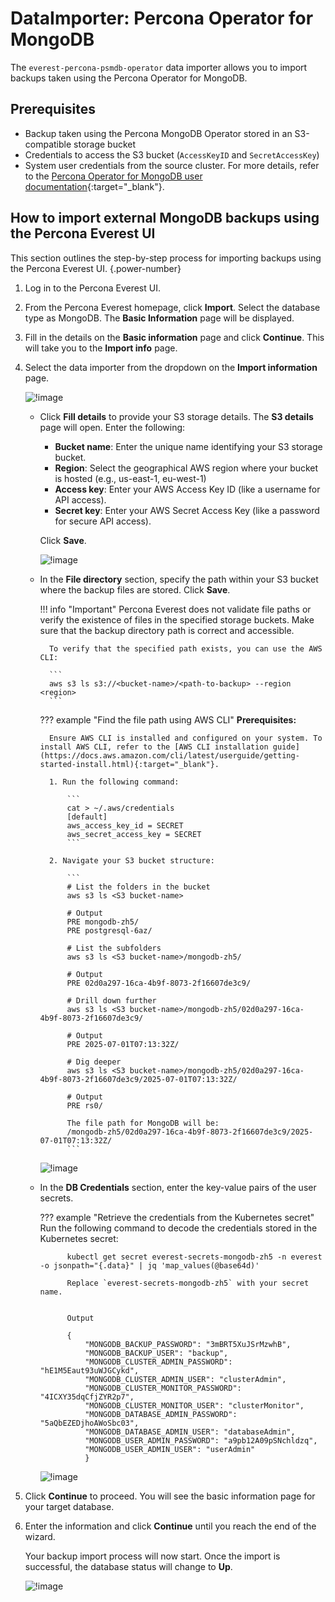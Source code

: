 # DataImporter: Percona Operator for MongoDB

The `everest-percona-psmdb-operator` data importer allows you to import backups taken using the Percona Operator for MongoDB.


##  Prerequisites

- Backup taken using the Percona MongoDB Operator stored in an S3-compatible storage bucket
- Credentials to access the S3 bucket (`AccessKeyID` and `SecretAccessKey`)
- System user credentials from the source cluster. For more details, refer to the [Percona Operator for MongoDB user documentation](  https://docs.percona.com/percona-operator-for-mongodb/users.html?h=user#system-users){:target="_blank"}.


## How to import external MongoDB backups using the Percona Everest UI

This section outlines the step-by-step process for importing backups using the Percona Everest UI.
{.power-number}

1. Log in to the Percona Everest UI.

2. From the Percona Everest homepage, click **Import**. Select the database type as MongoDB. The **Basic Information** page will be displayed.

3. Fill in the details on the **Basic information** page and click **Continue**. This will take you to the **Import info** page.

4. Select the data importer from the dropdown on the **Import information** page.

    ![!image](../../images/psmdb_dataimporter.png)

    - Click **Fill details** to provide your S3 storage details. The **S3 details** page will open. Enter the following:
           
        - **Bucket name**:  Enter the unique name identifying your S3 storage bucket.
        - **Region**: Select the geographical AWS region where your bucket is hosted (e.g., us-east-1, eu-west-1)
        - **Access key**: Enter your AWS Access Key ID (like a username for API access).
        - **Secret key**: Enter your AWS Secret Access Key (like a password for secure API access).
            
        Click **Save**.

        ![!image](../../images/mongodb_s3_details_importers.png)

    - In the **File directory** section, specify the path within your S3 bucket where the backup files are stored. Click **Save**.

        !!! info "Important"
            Percona Everest does not validate file paths or verify the existence of files in the specified storage buckets. Make sure that the backup directory path is correct and accessible.

            To verify that the specified path exists, you can use the AWS CLI:

            ```
            aws s3 ls s3://<bucket-name>/<path-to-backup> --region <region>
            ```
   
        ??? example "Find the file path using AWS CLI"
            **Prerequisites:** 
            
            Ensure AWS CLI is installed and configured on your system. To install AWS CLI, refer to the [AWS CLI installation guide](https://docs.aws.amazon.com/cli/latest/userguide/getting-started-install.html){:target="_blank"}.

            1. Run the following command:

                ```
                cat > ~/.aws/credentials
                [default]
                aws_access_key_id = SECRET
                aws_secret_access_key = SECRET
                ```

            2. Navigate your S3 bucket structure:
            
                ```
                # List the folders in the bucket            
                aws s3 ls <S3 bucket-name>
            
                # Output           
                PRE mongodb-zh5/
                PRE postgresql-6az/
            
                # List the subfolders                
                aws s3 ls <S3 bucket-name>/mongodb-zh5/
                                
                # Output                
                PRE 02d0a297-16ca-4b9f-8073-2f16607de3c9/
                
                # Drill down further
                aws s3 ls <S3 bucket-name>/mongodb-zh5/02d0a297-16ca-4b9f-8073-2f16607de3c9/
                
                # Output               
                PRE 2025-07-01T07:13:32Z/
            
                # Dig deeper            
                aws s3 ls <S3 bucket-name>/mongodb-zh5/02d0a297-16ca-4b9f-8073-2f16607de3c9/2025-07-01T07:13:32Z/
        
                # Output
                PRE rs0/

                The file path for MongoDB will be:
                /mongodb-zh5/02d0a297-16ca-4b9f-8073-2f16607de3c9/2025-07-01T07:13:32Z/
                ```

        ![!image](../../images/importers_mongo_file_path.png)


    - In the **DB Credentials** section, enter the key-value pairs of the user secrets.

        ??? example "Retrieve the credentials from the Kubernetes secret"
            Run the following command to decode the credentials stored in the Kubernetes secret:

                kubectl get secret everest-secrets-mongodb-zh5 -n everest -o jsonpath="{.data}" | jq 'map_values(@base64d)'

                Replace `everest-secrets-mongodb-zh5` with your secret name.


                Output

                {
                    "MONGODB_BACKUP_PASSWORD": "3mBRT5XuJSrMzwhB",
                    "MONGODB_BACKUP_USER": "backup",
                    "MONGODB_CLUSTER_ADMIN_PASSWORD": "hE1M5Eaut93uWJGCykd",
                    "MONGODB_CLUSTER_ADMIN_USER": "clusterAdmin",
                    "MONGODB_CLUSTER_MONITOR_PASSWORD": "4ICXY35dqCfjZYR2p7",
                    "MONGODB_CLUSTER_MONITOR_USER": "clusterMonitor",
                    "MONGODB_DATABASE_ADMIN_PASSWORD": "5aQbEZEDjhoAWoSbc03",
                    "MONGODB_DATABASE_ADMIN_USER": "databaseAdmin",
                    "MONGODB_USER_ADMIN_PASSWORD": "a9pb12A09pSNchldzq",
                    "MONGODB_USER_ADMIN_USER": "userAdmin"
                    }
        
        ![!image](../../images/importers_mongodb_db_credentials.png)      


5. Click **Continue** to proceed. You will see the basic information page for your target database.

6. Enter the information and click **Continue** until you reach the end of the wizard.

    Your backup import process will now start. Once the import is successful, the database status will change to **Up**.

    ![!image](../../images/import_complete_mongodb.png)


        







